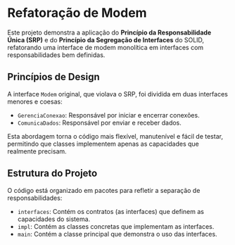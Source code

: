 # Refatoração de Modem

Este projeto demonstra a aplicação do **Princípio da Responsabilidade Única (SRP)** e do **Princípio da Segregação de Interfaces** do SOLID, refatorando uma interface de modem monolítica em interfaces com responsabilidades bem definidas.

## Princípios de Design

A interface `Modem` original, que violava o SRP, foi dividida em duas interfaces menores e coesas:
* `GerenciaConexao`: Responsável por iniciar e encerrar conexões.
* `ComunicaDados`: Responsável por enviar e receber dados.

Esta abordagem torna o código mais flexível, manutenível e fácil de testar, permitindo que classes implementem apenas as capacidades que realmente precisam.

## Estrutura do Projeto

O código está organizado em pacotes para refletir a separação de responsabilidades:
-   `interfaces`: Contém os contratos (as interfaces) que definem as capacidades do sistema.
-   `impl`: Contém as classes concretas que implementam as interfaces.
-   `main`: Contém a classe principal que demonstra o uso das interfaces.
